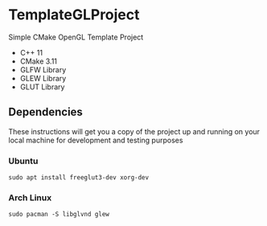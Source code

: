 # TemplateGLProject
Simple CMake OpenGL Template Project
* C++ 11
* CMake 3.11
* GLFW Library
* GLEW Library
* GLUT Library

## Dependencies
These instructions will get you a copy of the project up and running on your local machine for development and testing purposes

### Ubuntu
```
sudo apt install freeglut3-dev xorg-dev
```

### Arch Linux
```
sudo pacman -S libglvnd glew
```

